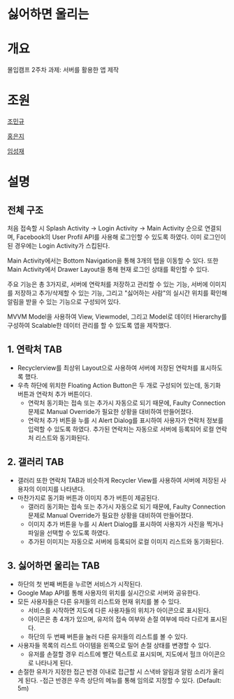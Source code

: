 싫어하면 울리는
=============
# 개요

몰입캠프 2주차 과제: 서버를 활용한 앱 제작

# 조원

[조민규](https://github.com/Mingyu-Lucif)

[홍은지](https://github.com/eunzihong)

[임성재](https://github.com/imsj114)

# 설명

## 전체 구조

처음 접속할 시 Splash Activity -> Login Activity -> Main Activity 순으로 연결되며,
Facebook의 User Profil API를 사용해 로그인할 수 있도록 하였다.
이미 로그인이 된 경우에는 Login Activity가 스킵된다.

Main Activity에서는 Bottom Navigation을 통해 3개의 탭을 이동할 수 있다.
또한 Main Activity에서 Drawer Layout을 통해 현재 로그인 상태를 확인할 수 있다.

주요 기능은 총 3가지로, 서버에 연락처를 저장하고 관리할 수 있는 기능, 서버에 이미지를 저장하고 추가/삭제할 수 있는 기능, 그리고 "싫어하는 사람"의 실시간 위치를 확인해 알림을 받을 수 있는 기능으로 구성되어 있다.

MVVM Model을 사용하여 View, Viewmodel, 그리고 Model로 데이터 Hierarchy를 구성하여 Scalable한 데이터 관리를 할 수 있도록 앱을 제작했다.

## 1. 연락처 TAB

- Recyclerview를 최상위 Layout으로 사용하여 서버에 저장된 연락처를 표시하도록 했다.
- 우측 하단에 위치한 Floating Action Button은 두 개로 구성되어 있는데, 동기화 버튼과 연락처 추가 버튼이다.
  - 연락처 동기화는 접속 또는 추가시 자동으로 되기 때문에, Faulty Connection 문제로 Manual Override가 필요한 상황을 대비하여 만들어졌다.
  - 연락처 추가 버튼을 누를 시 Alert Dialog를 표시하여 사용자가 연락처 정보를 입력할 수 있도록 하였다. 추가된 연락처는 자동으로 서버에 등록되어 로컬 연락처 리스트와 동기화된다.

## 2. 갤러리 TAB

- 갤러리 또한 연락처 TAB과 비슷하게 Recycler View를 사용하여 서버에 저장된 사용자의 이미지를 나타낸다.
- 마찬가지로 동기화 버튼과 이미지 추가 버튼이 제공된다.
  - 갤러리 동기화는 접속 또는 추가시 자동으로 되기 때문에, Faulty Connection 문제로 Manual Override가 필요한 상황을 대비하여 만들어졌다.
  - 이미지 추가 버튼을 누를 시 Alert Dialog를 표시하여 사용자가 사진을 찍거나 파일을 선택할 수 있도록 하였다.
  -  추가된 이미지는 자동으로 서버에 등록되어 로컬 이미지 리스트와 동기화된다.

## 3.  싫어하면 울리는 TAB

- 하단의 첫 번째 버튼을 누르면 서비스가 시작된다.
- Google Map API를 통해 사용자의 위치를 실시간으로 서버와 공유한다.
- 모든 사용자들은 다른 유저들의 리스트와 현재 위치를 볼 수 있다.
  - 서비스를 시작하면 지도에 다른 사용자들의 위치가 아이콘으로 표시된다.
  - 아이콘은 총 4개가 있으며, 유저의 접속 여부와 손절 여부에 따라 다르게 표시된다.
  - 하단의 두 번째 버튼을 눌러 다른 유저들의 리스트를 볼 수 있다.
- 사용자들 목록의 리스트 아이템을 왼쪽으로 밀어 손절 상태를 변경할 수 있다.
  - 유저를 손절할 경우 리스트에 빨간 텍스트로 표시되며, 지도에서 헐크 아이콘으로 나타나게 된다.
- 손절한 유저가 지정한 접근 반경 이내로 접근할 시 스낵바 알림과 알람 소리가 울리게 된다.
  -접근 반경은 우측 상단의 메뉴를 통해 임의로 지정할 수 있다. (Default: 5m)